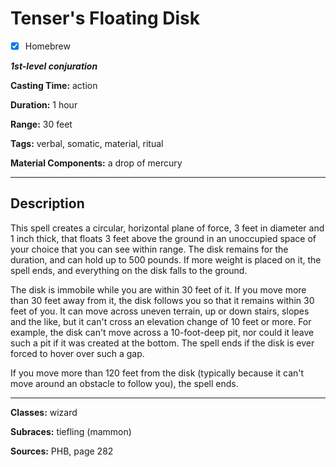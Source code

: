 # Tenser's Floating Disk

- [x] Homebrew

***1st-level conjuration***

**Casting Time:** action

**Duration:** 1 hour

**Range:** 30 feet

**Tags:** verbal, somatic, material, ritual

**Material Components:** a drop of mercury

---

## Description
This spell creates a circular, horizontal plane of force, 3 feet in diameter and 1 inch thick, that floats 3 feet above the ground in an unoccupied space of your choice that you can see within range.
The disk remains for the duration, and can hold up to 500 pounds.
If more weight is placed on it, the spell ends, and everything on the disk falls to the ground.

The disk is immobile while you are within 30 feet of it.
If you move more than 30 feet away from it, the disk follows you so that it remains within 30 feet of you.
It can move across uneven terrain, up or down stairs, slopes and the like, but it can't cross an elevation change of 10 feet or more.
For example, the disk can't move across a 10-foot-deep pit, nor could it leave such a pit if it was created at the bottom.
The spell ends if the disk is ever forced to hover over such a gap.

If you move more than 120 feet from the disk (typically because it can't move around an obstacle to follow you), the spell ends.

---

**Classes:** wizard

**Subraces:** tiefling (mammon)

**Sources:** PHB, page 282

<!-- QA Pass Needed -->
